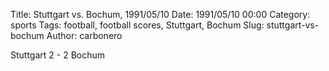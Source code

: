 Title: Stuttgart vs. Bochum, 1991/05/10
Date: 1991/05/10 00:00
Category: sports
Tags: football, football scores, Stuttgart, Bochum
Slug: stuttgart-vs-bochum
Author: carbonero


Stuttgart 2 - 2 Bochum
